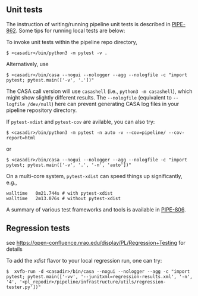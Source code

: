 ## Unit tests

The instruction of writing/running pipeline unit tests is described in [PIPE-862](https://open-jira.nrao.edu/browse/PIPE-862). Some tips for running local tests are below:

To invoke unit tests within the pipeline repo directory,

```console
$ <casadir>/bin/python3 -m pytest -v .
```

Alternatively, use
```console
$ <casadir>/bin/casa --nogui --nologger --agg --nologfile -c "import pytest; pytest.main(['-v', '.'])"
```
The CASA call version will use `casashell` (i.e., `python3 -m casashell`), which might show slightly different results.
The `--nologfile` (equivalent to `--logfile /dev/null`) here can prevent generating CASA log files in your pipeline repository directory.

If `pytest-xdist` and `pytest-cov` are avilable, you can also try:
```console
$ <casadir>/bin/python3 -m pytest -n auto -v --cov=pipeline/ --cov-report=html
```
or
```console
$ <casadir>/bin/casa --nogui --nologger --agg --nologfile -c "import pytest; pytest.main(['-v', '.', '-n', 'auto'])"
```

On a multi-core system, `pytest-xdist` can speed things up significantly, e.g.,

    walltime   0m21.744s # with pytest-xdist
    walltime   2m13.076s # without pytest-xdist

A summary of various test frameworks and tools is available in [PIPE-806](https://open-jira.nrao.edu/browse/PIPE-806).

## Regression tests

see https://open-confluence.nrao.edu/display/PL/Regression+Testing for details

To add the *xdist* flavor to your local regression run, one can try:
```console
$  xvfb-run -d <casadir>/bin/casa --nogui --nologger --agg -c "import pytest; pytest.main(['-vv', '--junitxml=regression-results.xml', '-n', '4', '<pl_repodir>/pipeline/infrastructure/utils/regression-tester.py'])"
```